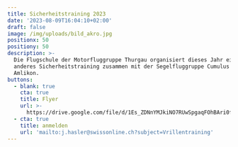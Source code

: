 ```yaml
---
title: Sicherheitstraining 2023
date: '2023-08-09T16:04:10+02:00'
draft: false
image: /img/uploads/bild_akro.jpg
positionx: 50
positiony: 50
description: >-
  Die Flugschule der Motorfluggruppe Thurgau organisiert dieses Jahr ein etwas
  anderes Sicherheitstraining zusammen mit der Segelfluggruppe Cumulus in
  Amlikon.
buttons:
  - blank: true
    cta: true
    title: Flyer
    url: >-
      https://drive.google.com/file/d/1Es_ZDNnYMJkiNO7RUwSpgaqFOhBAri0f/view?usp=sharing
  - cta: true
    title: anmelden
    url: 'mailto:j.hasler@swissonline.ch?subject=Vrillentraining'
---
```


